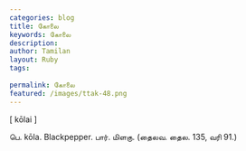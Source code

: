 ```yaml
---
categories: blog
title: கோலை
keywords: கோலை
description: 
author: Tamilan
layout: Ruby
tags: 
 
permalink: கோலை
featured: /images/ttak-48.png
---
```

  
[ kōlai ]  
  
பெ. kōla. Blackpepper. பார். மிளகு. (தைலவ. தைல. 135, வரி 91.)